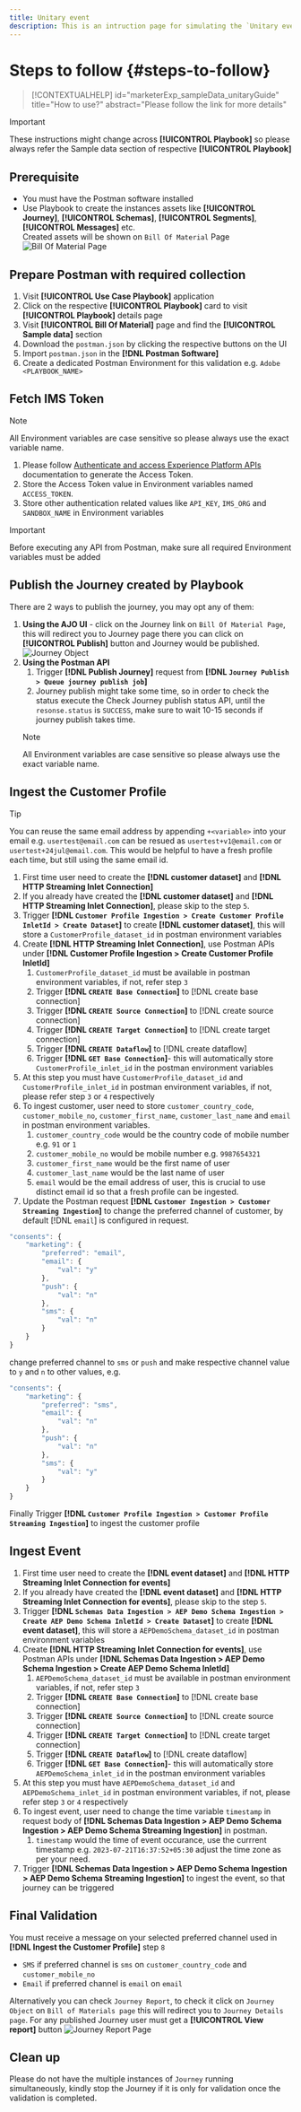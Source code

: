 ```yaml
---
title: Unitary event
description: This is an intruction page for simulating the `Unitary event` type of Journey validation.
---
```


# Steps to follow {#steps-to-follow}

>[!CONTEXTUALHELP]
>id="marketerExp_sampleData_unitaryGuide"
>title="How to use?"
>abstract="Please follow the link for more details"

>[!IMPORTANT]
>
>These instructions might change across **[!UICONTROL Playbook]** so please always refer the Sample data section of respective **[!UICONTROL Playbook]** 

## Prerequisite

* You must have the Postman software installed
* Use Playbook to create the instances assets like **[!UICONTROL Journey]**, **[!UICONTROL Schemas]**, **[!UICONTROL Segments]**, **[!UICONTROL Messages]** etc.\
Created assets will be shown on `Bill Of Material` Page
![Bill Of Material Page](../assets/bom-page.png)


## Prepare Postman with required collection

1. Visit **[!UICONTROL Use Case Playbook]** application
2. Click on the respective **[!UICONTROL Playbook]** card to visit **[!UICONTROL Playbook]** details page
3. Visit **[!UICONTROL Bill Of Material]** page and find the **[!UICONTROL Sample data]** section
4. Download the `postman.json` by clicking the respective buttons on the UI
5. Import `postman.json` in the **[!DNL Postman Software]**
6. Create a dedicated Postman Environment for this validation e.g. `Adobe <PLAYBOOK_NAME>`

## Fetch IMS Token

>[!NOTE]
>
>All Environment variables are case sensitive so please always use the exact variable name.

1. Please follow [Authenticate and access Experience Platform APIs](https://experienceleague.adobe.com/docs/experience-platform/landing/platform-apis/api-authentication.html) documentation to generate the Access Token.
2. Store the Access Token value in Environment variables named `ACCESS_TOKEN`.
3. Store other authentication related values like `API_KEY`, `IMS_ORG` and `SANDBOX_NAME` in Environment variables

>[!IMPORTANT]
>
>Before executing any API from Postman, make sure all required Environment variables must be added

## Publish the Journey created by Playbook

There are 2 ways to publish the journey, you may opt any of them:
1. **Using the AJO UI** - click on the Journey link on `Bill Of Material Page`, this will redirect you to Journey page there you can click on **[!UICONTROL Publish]** button and Journey would be published.
![Journey Object](../assets/journey-object.png)
2. **Using the Postman API**
    1. Trigger **[!DNL Publish Journey]** request from **[!DNL `Journey Publish > Queue journey publish job`]**
    2. Journey publish might take some time, so in order to check the status execute the Check Journey publish status API, until the `resonse.status` is `SUCCESS`, make sure to wait 10-15 seconds if journey publish takes time.
    >[!NOTE]
    >
    >All Environment variables are case sensitive so please always use the exact variable name.

## Ingest the Customer Profile

>[!TIP]
>
>You can reuse the same email address by appending `+<variable>` into your email e.g. `usertest@email.com` can be resued as `usertest+v1@email.com` or `usertest+24jul@email.com`. This would be helpful to have a fresh profile each time, but still using the same email id.

1. First time user need to create the **[!DNL customer dataset]** and **[!DNL HTTP Streaming Inlet Connection]**
2. If you already have created the **[!DNL customer dataset]** and **[!DNL HTTP Streaming Inlet Connection]**, please skip to the step `5`.
3. Trigger **[!DNL `Customer Profile Ingestion > Create Customer Profile InletId > Create Dataset`]** to create **[!DNL customer dataset]**, this will store a `CustomerProfile_dataset_id` in postman environment variables
4. Create **[!DNL HTTP Streaming Inlet Connection]**, use Postman APIs under **[!DNL Customer Profile Ingestion > Create Customer Profile InletId]**
    1. `CustomerProfile_dataset_id` must be available in postman environment variables, if not, refer step `3`
    2. Trigger **[!DNL `CREATE Base Connection`]** to [!DNL create base connection]
    3. Trigger **[!DNL `CREATE Source Connection`]** to [!DNL create source connection]
    4. Trigger **[!DNL `CREATE Target Connection`]** to [!DNL create target connection]
    5. Trigger **[!DNL `CREATE Dataflow`]** to [!DNL create dataflow]
    6. Trigger **[!DNL `GET Base Connection`]**- this will automatically store `CustomerProfile_inlet_id` in the postman environment variables
5. At this step you must have `CustomerProfile_dataset_id` and `CustomerProfile_inlet_id` in postman environment variables, if not, please refer step `3` or `4` respectively
6. To ingest customer, user need to store `customer_country_code`, `customer_mobile_no`, `customer_first_name`, `customer_last_name` and `email` in postman environment variables.
    1. `customer_country_code` would be the country code of mobile number e.g. `91` or `1`
    2. `customer_mobile_no` would be mobile number e.g. `9987654321`
    3. `customer_first_name` would be the first name of user
    4. `customer_last_name` would be the last name of user
    5. `email` would be the email address of user, this is crucial to use distinct email id so that a fresh profile can be ingested.
7. Update the Postman request **[!DNL `Customer Ingestion > Customer Streaming Ingestion`]** to change the preferred channel of customer, by default [!DNL `email`] is configured in request.

```js
"consents": {
    "marketing": {
        "preferred": "email",
        "email": {
            "val": "y"
        },
        "push": {
            "val": "n"
        },
        "sms": {
            "val": "n"
        }
    }
}
```

change preferred channel to `sms` or `push` and make respective channel value to `y` and `n` to other values, e.g.

```js
"consents": {
    "marketing": {
        "preferred": "sms",
        "email": {
            "val": "n"
        },
        "push": {
            "val": "n"
        },
        "sms": {
            "val": "y"
        }
    }
}
```

Finally Trigger **[!DNL `Customer Profile Ingestion > Customer Profile Streaming Ingestion`]** to ingest the customer profile

## Ingest Event

1. First time user need to create the **[!DNL event dataset]** and **[!DNL HTTP Streaming Inlet Connection for events]**
2. If you already have created the **[!DNL event dataset]** and **[!DNL HTTP Streaming Inlet Connection for events]**, please skip to the step `5`.
3. Trigger **[!DNL `Schemas Data Ingestion > AEP Demo Schema Ingestion > Create AEP Demo Schema InletId > Create Dataset`]** to create **[!DNL event dataset]**, this will store a `AEPDemoSchema_dataset_id` in postman environment variables
4. Create **[!DNL HTTP Streaming Inlet Connection for events]**, use Postman APIs under **[!DNL Schemas Data Ingestion > AEP Demo Schema Ingestion > Create AEP Demo Schema InletId]**
    1. `AEPDemoSchema_dataset_id` must be available in postman environment variables, if not, refer step `3`
    2. Trigger **[!DNL `CREATE Base Connection`]** to [!DNL create base connection]
    3. Trigger **[!DNL `CREATE Source Connection`]** to [!DNL create source connection]
    4. Trigger **[!DNL `CREATE Target Connection`]** to [!DNL create target connection]
    5. Trigger **[!DNL `CREATE Dataflow`]** to [!DNL create dataflow]
    6. Trigger **[!DNL `GET Base Connection`]**- this will automatically store `AEPDemoSchema_inlet_id` in the postman environment variables
5. At this step you must have `AEPDemoSchema_dataset_id` and `AEPDemoSchema_inlet_id` in postman environment variables, if not, please refer step `3` or `4` respectively
6. To ingest event, user need to change the time variable `timestamp` in request body of **[!DNL Schemas Data Ingestion > AEP Demo Schema Ingestion > AEP Demo Schema Streaming Ingestion]** in postman.
    1. `timestamp` would the time of event occurance, use the currrent timestamp e.g. `2023-07-21T16:37:52+05:30` adjust the time zone as per your need.
7. Trigger **[!DNL Schemas Data Ingestion > AEP Demo Schema Ingestion > AEP Demo Schema Streaming Ingestion]** to ingest the event, so that journey can be triggered

## Final Validation

You must receive a message on your selected preferred channel used in **[!DNL Ingest the Customer Profile]** step `8`
* `SMS` if preferred channel is `sms` on `customer_country_code` and `customer_mobile_no`
* `Email` if preferred channel is `email` on `email`

Alternatively you can check `Journey Report`, to check it click on `Journey Object` on `Bill of Materials page` this will redirect you to `Journey Details page`.
For any published Journey user must get a **[!UICONTROL View report]** button
![Journey Report Page](../assets/journey-report-page.png)


## Clean up

Please do not have the multiple instances of `Journey` running simultaneously, kindly stop the Journey if it is only for validation once the validation is completed.